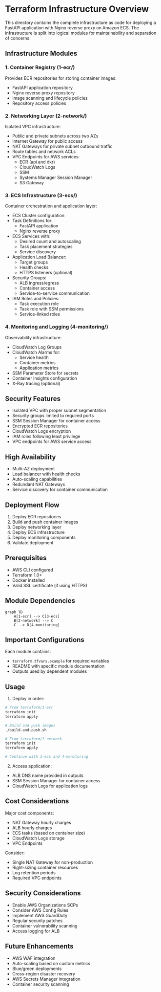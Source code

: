 # Terraform Infrastructure Overview

This directory contains the complete infrastructure as code for deploying a FastAPI application with Nginx reverse proxy on Amazon ECS. The infrastructure is split into logical modules for maintainability and separation of concerns.

## Infrastructure Modules

### 1. Container Registry (1-ecr/)

Provides ECR repositories for storing container images:

- FastAPI application repository
- Nginx reverse proxy repository
- Image scanning and lifecycle policies
- Repository access policies

### 2. Networking Layer (2-network/)

Isolated VPC infrastructure:

- Public and private subnets across two AZs
- Internet Gateway for public access
- NAT Gateways for private subnet outbound traffic
- Route tables and network ACLs
- VPC Endpoints for AWS services:
  - ECR (api and dkr)
  - CloudWatch Logs
  - SSM
  - Systems Manager Session Manager
  - S3 Gateway

### 3. ECS Infrastructure (3-ecs/)

Container orchestration and application layer:

- ECS Cluster configuration
- Task Definitions for:
  - FastAPI application
  - Nginx reverse proxy
- ECS Services with:
  - Desired count and autoscaling
  - Task placement strategies
  - Service discovery
- Application Load Balancer:
  - Target groups
  - Health checks
  - HTTPS listeners (optional)
- Security Groups:
  - ALB ingress/egress
  - Container access
  - Service-to-service communication
- IAM Roles and Policies:
  - Task execution role
  - Task role with SSM permissions
  - Service-linked roles

### 4. Monitoring and Logging (4-monitoring/)

Observability infrastructure:

- CloudWatch Log Groups
- CloudWatch Alarms for:
  - Service health
  - Container metrics
  - Application metrics
- SSM Parameter Store for secrets
- Container Insights configuration
- X-Ray tracing (optional)

## Security Features

- Isolated VPC with proper subnet segmentation
- Security groups limited to required ports
- SSM Session Manager for container access
- Encrypted ECR repositories
- CloudWatch Logs encryption
- IAM roles following least privilege
- VPC endpoints for AWS service access

## High Availability

- Multi-AZ deployment
- Load balancer with health checks
- Auto-scaling capabilities
- Redundant NAT Gateways
- Service discovery for container communication

## Deployment Flow

1. Deploy ECR repositories
2. Build and push container images
3. Deploy networking layer
4. Deploy ECS infrastructure
5. Deploy monitoring components
6. Validate deployment

## Prerequisites

- AWS CLI configured
- Terraform 1.0+
- Docker installed
- Valid SSL certificate (if using HTTPS)

## Module Dependencies

```mermaid
graph TD
    A[1-ecr] --> C[3-ecs]
    B[2-network] --> C
    C --> D[4-monitoring]
```

## Important Configurations

Each module contains:

- `terraform.tfvars.example` for required variables
- README with specific module documentation
- Outputs used by dependent modules

## Usage

1. Deploy in order:

```bash
# From terraform/1-ecr
terraform init
terraform apply

# Build and push images
./build-and-push.sh

# From terraform/2-network
terraform init
terraform apply

# Continue with 3-ecs and 4-monitoring
```

2. Access application:

- ALB DNS name provided in outputs
- SSM Session Manager for container access
- CloudWatch Logs for application logs

## Cost Considerations

Major cost components:

- NAT Gateway hourly charges
- ALB hourly charges
- ECS tasks (based on container size)
- CloudWatch Logs storage
- VPC Endpoints

Consider:

- Single NAT Gateway for non-production
- Right-sizing container resources
- Log retention periods
- Required VPC endpoints

## Security Considerations

- Enable AWS Organizations SCPs
- Consider AWS Config Rules
- Implement AWS GuardDuty
- Regular security patches
- Container vulnerability scanning
- Access logging for ALB

## Future Enhancements

- AWS WAF integration
- Auto-scaling based on custom metrics
- Blue/green deployments
- Cross-region disaster recovery
- AWS Secrets Manager integration
- Container security scanning
